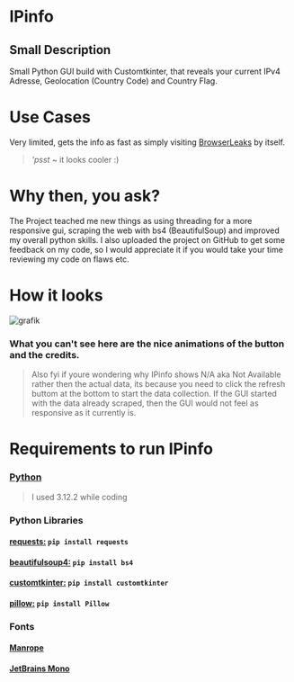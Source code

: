 # IPinfo
## Small Description
Small Python GUI build with Customtkinter, that reveals your current IPv4 Adresse, Geolocation (Country Code) and Country Flag.

# Use Cases
Very limited, gets the info as fast as simply visiting [BrowserLeaks](https://browserleaks.com) by itself.
> *'psst* ~ it looks cooler :)

# Why then, you ask?
The Project teached me new things as using threading for a more responsive gui, scraping the web with bs4 (BeautifulSoup) and improved my overall python skills. I also uploaded the project on GitHub to get some feedback on my code, so I would appreciate it if you would take your time reviewing my code on flaws etc.

# How it looks
![grafik](https://github.com/NiiV3AU/IPinfo/assets/86131759/271e5dd9-1751-486a-aae8-71d6413419f0)
### What you can't see here are the nice animations of the button and the credits.
> Also fyi if youre wondering why IPinfo shows N/A aka Not Available rather then the actual data, its because you need to click the refresh buttom at the bottom to start the data collection. If the GUI started with the data already scraped, then the GUI would not feel as responsive as it currently is.

# Requirements to run IPinfo
### [Python](https://python.org)
>I used 3.12.2 while coding
### Python Libraries
#### [requests:](https://pypi.org/project/requests/) `pip install requests` 
#### [beautifulsoup4:](https://pypi.org/project/beautifulsoup4/) `pip install bs4`
#### [customtkinter:](https://pypi.org/project/customtkinter/) `pip install customtkinter`
#### [pillow:](https://pypi.org/project/pillow/) `pip install Pillow`




### Fonts
#### [Manrope](https://fonts.google.com/specimen/Manrope)
#### [JetBrains Mono](https://www.jetbrains.com/lp/mono/)
